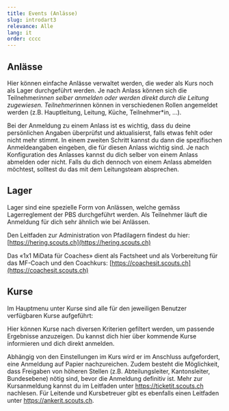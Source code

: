 ```yaml
---
title: Events (Anlässe) 
slug: introdart3
relevance: Alle
lang: it
order: cccc
---
```


## Anlässe 

Hier können einfache Anlässe verwaltet werden, die weder als Kurs noch als Lager durchgeführt werden. Je nach Anlass können sich die Teilnehmer*innen selber anmelden oder werden direkt durch die Leitung zugewiesen. Teilnehmer*innen können in verschiedenen Rollen angemeldet werden (z.B. Hauptleitung, Leitung, Küche, Teilnehmer*in, …).

Bei der Anmeldung zu einem Anlass ist es wichtig, dass du deine persönlichen Angaben überprüfst und aktualisierst, falls etwas fehlt oder nicht mehr stimmt. In einem zweiten Schritt kannst du dann die spezifischen Anmeldeangaben eingeben, die für diesen Anlass wichtig sind. Je nach Konfiguration des Anlasses kannst du dich selber von einem Anlass abmelden oder nicht. Falls du dich dennoch von einem Anlass abmelden möchtest, solltest du das mit dem Leitungsteam absprechen. 

## Lager

Lager sind eine spezielle Form von Anlässen, welche gemäss Lagerreglement der PBS durchgeführt werden. Als Teilnehmer läuft die Anmeldung für dich sehr ähnlich wie bei Anlässen. 

Den Leitfaden zur Administration von Pfadilagern findest du hier: [https://hering.scouts.ch](https://hering.scouts.ch)  

Das «1x1 MiData für Coaches» dient als Factsheet und als Vorbereitung für das MF-Coach und den Coachkurs: [https://coachesit.scouts.ch](https://coachesit.scouts.ch) 

## Kurse

Im Hauptmenu unter Kurse sind alle für den jeweiligen Benutzer verfügbaren Kurse aufgeführt:

Hier können Kurse nach diversen Kriterien gefiltert werden, um passende Ergebnisse anzuzeigen. Du kannst dich hier über kommende Kurse informieren und dich direkt anmelden.

Abhängig von den Einstellungen im Kurs wird er im Anschluss aufgefordert, eine Anmeldung auf Papier nachzureichen. Zudem besteht die Möglichkeit, dass Freigaben von höheren Stellen (z.B. Abteilungsleiter, Kantonsleiter, Bundesebene) nötig sind, bevor die Anmeldung definitiv ist. Mehr zur Kursanmeldung kannst du im Leitfaden unter https://ticketit.scouts.ch nachlesen. Für Leitende und Kursbetreuer gibt es ebenfalls einen Leitfaden unter https://ankerit.scouts.ch.  
